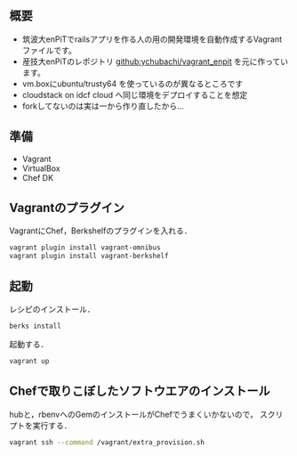 ## 概要

* 筑波大enPiTでrailsアプリを作る人の用の開発環境を自動作成するVagrantファイルです。
* 産技大enPiTのレポジトリ [github:ychubachi/vagrant_enpit](https://github.com/ychubachi/vagrant_enpit) を元に作っています。
 * vm.boxにubuntu/trusty64 を使っているのが異なるところです
  * cloudstack on idcf cloud へ同じ環境をデプロイすることを想定
 * forkしてないのは実は一から作り直したから…

## 準備

- Vagrant
- VirtualBox
- Chef DK

## Vagrantのプラグイン
VagrantにChef，Berkshelfのプラグインを入れる．

```bash
vagrant plugin install vagrant-omnibus
vagrant plugin install vagrant-berkshelf
```

## 起動

レシピのインストール．

```bash
berks install
```

起動する．

```bash
vagrant up
```

## Chefで取りこぼしたソフトウエアのインストール

hubと，rbenvへのGemのインストールがChefでうまくいかないので，
スクリプトを実行する．

```bash
vagrant ssh --command /vagrant/extra_provision.sh
```





